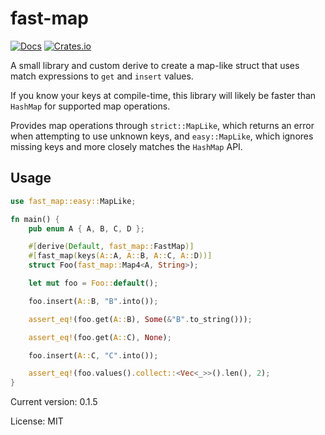 # fast-map

[![Docs](https://docs.rs/fast-map/badge.svg)](https://docs.rs/crate/fast-map/)
[![Crates.io](https://img.shields.io/crates/v/fast-map.svg)](https://crates.io/crates/fast-map)

A small library and custom derive to create a map-like struct that uses match expressions to `get` and `insert` values.

If you know your keys at compile-time, this library will likely be faster than `HashMap` for supported map operations.

Provides map operations through `strict::MapLike`, which returns an error when attempting to use unknown keys, and
`easy::MapLike`, which ignores missing keys and more closely matches the `HashMap` API.

## Usage

```rust
use fast_map::easy::MapLike;

fn main() {
    pub enum A { A, B, C, D };

    #[derive(Default, fast_map::FastMap)]
    #[fast_map(keys(A::A, A::B, A::C, A::D))]
    struct Foo(fast_map::Map4<A, String>);

    let mut foo = Foo::default();

    foo.insert(A::B, "B".into());

    assert_eq!(foo.get(A::B), Some(&"B".to_string()));

    assert_eq!(foo.get(A::C), None);

    foo.insert(A::C, "C".into());

    assert_eq!(foo.values().collect::<Vec<_>>().len(), 2);
}
```

Current version: 0.1.5

License: MIT

